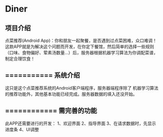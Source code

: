Diner
=====
项目介绍
--------------
点菜推荐(Android App)：你和朋友一起聚餐，是否遇到过点菜困难，众口难调！这款APP就是为解决这个问题而开发，在你定下餐馆，然后简单的选择一些规则（口味、食物偏好、荤素汤数量...）后，服务器根据机器学习算法为你调配菜谱，制定合理饮食！

===========
系统介绍
---------------
这只是这个点菜推荐系统的Android客户端程序，服务器端程序除了 机器学习算法的推荐功能外，其他基本功能已经完成。服务器数据的填入还没开始。

============
需完善的功能
------------
此APP还需要进行的开发：
1、欢迎界面
2、指导界面
3、在请求数据时，先显示进度条
4、UI调整
